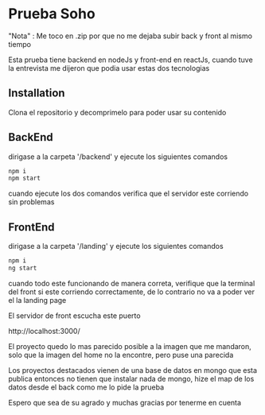 # Prueba Soho 
"Nota" : Me toco en .zip por que no me dejaba subir back y front al mismo tiempo


Esta prueba tiene backend en nodeJs y front-end en reactJs, cuando tuve la entrevista me dijeron que podia usar estas dos tecnologias 

## Installation
Clona el repositorio y decomprimelo  para poder usar su contenido
## BackEnd

dirigase a la carpeta '/backend' y ejecute los siguientes comandos

```bash
npm i
npm start
```
cuando ejecute los dos comandos verifica que el servidor este corriendo sin problemas 

## FrontEnd

dirigase a la carpeta '/landing' y ejecute los siguientes comandos

```bash
npm i
ng start
```
cuando todo este funcionando de manera correta, verifique que la terminal del front  si este corriendo correctamente, de lo contrario no va a poder ver el la landing page

El servidor de front escucha este puerto 

http://localhost:3000/


El proyecto quedo lo mas parecido posible a la imagen que me mandaron, solo que la imagen del home no la encontre, pero puse una parecida 

Los proyectos destacados vienen de una base de datos en mongo que esta publica entonces no tienen que instalar nada de mongo, hize el map de  los datos desde el back como me lo pide la prueba 

Espero que sea de su agrado y muchas gracias por tenerme en cuenta 



